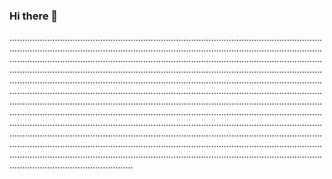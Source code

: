 ### Hi there 👋

.................................................................................................................................................................................................................................................................................................................................................................................................................................................................................................................................................................................................................................................................................................................................................................................................................................................................................................................................................................................................................................................................................................................................................................................................................................................................................................................................................................................................................................................................................................................................................................................................